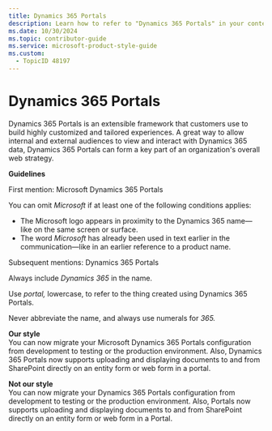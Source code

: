 ```yaml
---
title: Dynamics 365 Portals
description: Learn how to refer to "Dynamics 365 Portals" in your content.
ms.date: 10/30/2024
ms.topic: contributor-guide
ms.service: microsoft-product-style-guide
ms.custom:
  - TopicID 48197
---
```



# Dynamics 365 Portals

Dynamics 365 Portals is an extensible framework that customers use to build highly customized and tailored experiences. A great way to allow internal and external audiences to view and interact with Dynamics 365 data, Dynamics 365 Portals can form a key part of an organization's overall web strategy.

**Guidelines**

First mention: Microsoft Dynamics 365 Portals

You can omit *Microsoft* if at least one of the following conditions applies:

- The Microsoft logo appears in proximity to the Dynamics 365 name—like on the same screen or surface.  
- The word *Microsoft* has already been used in text earlier in the communication—like in an earlier reference to a product name.

Subsequent mentions: Dynamics 365 Portals  

Always include *Dynamics 365* in the name.

Use *portal,* lowercase, to refer to the thing created using Dynamics 365 Portals.

Never abbreviate the name, and always use numerals for *365.*

**Our style**  
You can now migrate your Microsoft Dynamics 365 Portals configuration from development to testing or the production environment. Also, Dynamics 365 Portals now supports uploading and displaying documents to and from SharePoint directly on an entity form or web form in a portal.

**Not our style**  
You can now migrate your Dynamics 365 Portals configuration from development to testing or the production environment. Also, Portals now supports uploading and displaying documents to and from SharePoint directly on an entity form or web form in a Portal.

  